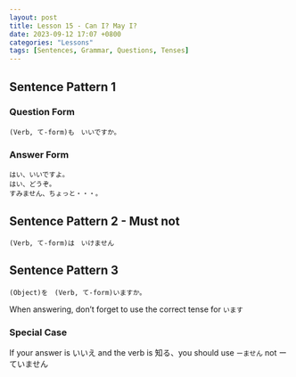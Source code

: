 ```yaml
---
layout: post 
title: Lesson 15 - Can I? May I? 
date: 2023-09-12 17:07 +0800 
categories: "Lessons"
tags: [Sentences, Grammar, Questions, Tenses]
---
```


## Sentence Pattern 1

### Question Form 
```
(Verb, て-form)も　いいですか。
```

### Answer Form
```
はい、いいですよ。
はい、どうぞ。
すみません、ちょっと・・・。
```

## Sentence Pattern 2 - Must not
```
(Verb, て-form)は　いけません
```

## Sentence Pattern 3
```
(Object)を　(Verb, て-form)いますか。
```
When answering, don’t forget to use the correct tense for `います`

### Special Case
If your answer is いいえ and the verb is 知る、you should use `ーません` not ーていません
